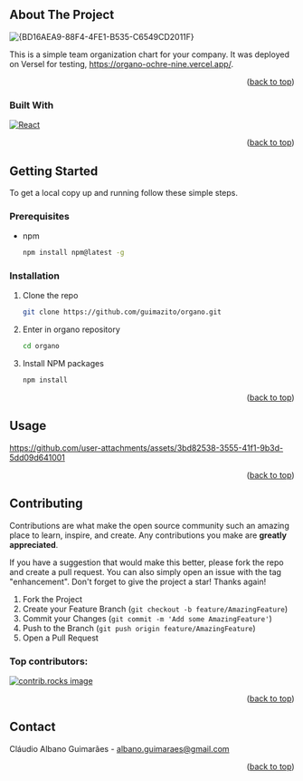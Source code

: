 <!-- ABOUT THE PROJECT -->
## About The Project

![{BD16AEA9-88F4-4FE1-B535-C6549CD2011F}](https://github.com/user-attachments/assets/2792b979-5690-4e77-bc09-c37aa5cdb2fd)


This is a simple team organization chart for your company. It was deployed on Versel for testing, https://organo-ochre-nine.vercel.app/.

<p align="right">(<a href="#readme-top">back to top</a>)</p>


### Built With

[![React][React.js]][React-url]

<p align="right">(<a href="#readme-top">back to top</a>)</p>




<!-- GETTING STARTED -->
## Getting Started

To get a local copy up and running follow these simple steps.

### Prerequisites

* npm
  ```sh
  npm install npm@latest -g
  ```

### Installation

1. Clone the repo
   ```sh
   git clone https://github.com/guimazito/organo.git
   ```
2. Enter in organo repository
   ```sh
   cd organo
   ```
3. Install NPM packages
   ```sh
   npm install
   ```

<p align="right">(<a href="#readme-top">back to top</a>)</p>




<!-- USAGE EXAMPLES -->
## Usage



https://github.com/user-attachments/assets/3bd82538-3555-41f1-9b3d-5dd09d641001



<p align="right">(<a href="#readme-top">back to top</a>)</p>




<!-- CONTRIBUTING -->
## Contributing

Contributions are what make the open source community such an amazing place to learn, inspire, and create. Any contributions you make are **greatly appreciated**.

If you have a suggestion that would make this better, please fork the repo and create a pull request. You can also simply open an issue with the tag "enhancement".
Don't forget to give the project a star! Thanks again!

1. Fork the Project
2. Create your Feature Branch (`git checkout -b feature/AmazingFeature`)
3. Commit your Changes (`git commit -m 'Add some AmazingFeature'`)
4. Push to the Branch (`git push origin feature/AmazingFeature`)
5. Open a Pull Request

### Top contributors:

<a href="https://github.com/guimazito/organo/graphs/contributors">
  <img src="https://contrib.rocks/image?repo=guimazito/organo" alt="contrib.rocks image" />
</a>

<p align="right">(<a href="#readme-top">back to top</a>)</p>




<!-- CONTACT -->
## Contact

Cláudio Albano Guimarães - albano.guimaraes@gmail.com

<p align="right">(<a href="#readme-top">back to top</a>)</p>




<!-- MARKDOWN LINKS & IMAGES -->
<!-- https://www.markdownguide.org/basic-syntax/#reference-style-links -->
[React.js]: https://img.shields.io/badge/React-20232A?style=for-the-badge&logo=react&logoColor=61DAFB
[React-url]: https://reactjs.org/
